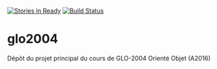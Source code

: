 [![Stories in Ready](https://badge.waffle.io/agingrasc/glo2004.png?label=ready&title=Ready)](https://waffle.io/agingrasc/glo2004)
[![Build Status](https://travis-ci.com/agingrasc/glo2004.svg?token=8huyXcUCXE8BfRHqspUu&branch=master)](https://travis-ci.com/agingrasc/glo2004)
# glo2004
Dépôt du projet principal du cours de GLO-2004 Orienté Objet (A2016)
